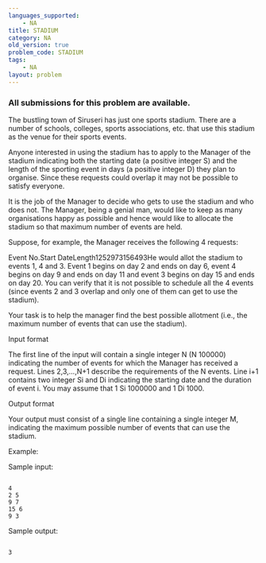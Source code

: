 ```yaml
---
languages_supported:
    - NA
title: STADIUM
category: NA
old_version: true
problem_code: STADIUM
tags:
    - NA
layout: problem
---
```

###  All submissions for this problem are available. 

The bustling town of Siruseri has just one sports stadium. There are a number of schools, colleges, sports associations, etc. that use this stadium as the venue for their sports events.

 Anyone interested in using the stadium has to apply to the Manager of the stadium indicating both the starting date (a positive integer S) and the length of the sporting event in days (a positive integer D) they plan to organise. Since these requests could overlap it may not be possible to satisfy everyone.

It is the job of the Manager to decide who gets to use the stadium and who does not. The Manager, being a genial man, would like to keep as many organisations happy as possible and hence would like to allocate the stadium so that maximum number of events are held.

Suppose, for example, the Manager receives the following 4 requests:

Event No.Start DateLength1252973156493He would allot the stadium to events 1, 4 and 3. Event 1 begins on day 2 and ends on day 6, event 4 begins on day 9 and ends on day 11 and event 3 begins on day 15 and ends on day 20. You can verify that it is not possible to schedule all the 4 events (since events 2 and 3 overlap and only one of them can get to use the stadium).

Your task is to help the manager find the best possible allotment (i.e., the maximum number of events that can use the stadium).

Input format

The first line of the input will contain a single integer N (N 100000) indicating the number of events for which the Manager has received a request. Lines 2,3,...,N+1 describe the requirements of the N events. Line i+1 contains two integer Si and Di indicating the starting date and the duration of event i. You may assume that 1 Si 1000000 and 1 Di 1000.

Output format

Your output must consist of a single line containing a single integer M, indicating the maximum possible number of events that can use the stadium.

Example:

Sample input:

```

4
2 5
9 7
15 6
9 3

```
Sample output:

```

3


```